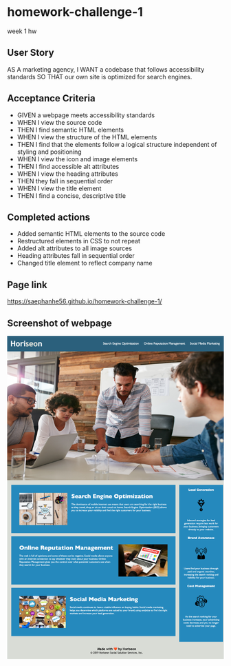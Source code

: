 # homework-challenge-1
week 1 hw


## User Story
AS A marketing agency, I WANT a codebase that follows accessibility standards SO THAT our own site is optimized for search engines.


## Acceptance Criteria
* GIVEN a webpage meets accessibility standards
* WHEN I view the source code
* THEN I find semantic HTML elements
* WHEN I view the structure of the HTML elements
* THEN I find that the elements follow a logical structure independent of styling and positioning
* WHEN I view the icon and image elements
* THEN I find accessible alt attributes
* WHEN I view the heading attributes
* THEN they fall in sequential order
* WHEN I view the title element
* THEN I find a concise, descriptive title

## Completed actions
* Added semantic HTML elements to the source code
* Restructured elements in CSS to not repeat
* Added alt attributes to all image sources
* Heading attributes fall in sequential order
* Changed title element to reflect company name

## Page link
https://saephanhe56.github.io/homework-challenge-1/

## Screenshot of webpage
![screenshot](/assets/images/saephanhe56.github.io_homework-challenge-1_.png)


